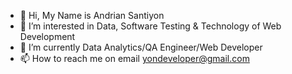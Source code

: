 - 👋 Hi, My Name is Andrian Santiyon
- 👀 I’m interested in Data, Software Testing & Technology of Web Development
- 🌱 I’m currently Data Analytics/QA Engineer/Web Developer
- 📫 How to reach me on email yondeveloper@gmail.com

<!---
labsan/labsan is a ✨ special ✨ repository because its `README.md` (this file) appears on your GitHub profile.
You can click the Preview link to take a look at your changes.
--->
